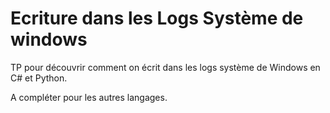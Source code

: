 # Ecriture dans les Logs Système de windows


TP pour découvrir comment on écrit dans les logs système de Windows en C# et Python.


A compléter pour les autres langages.
